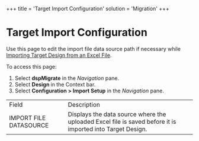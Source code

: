 +++
title = 'Target Import Configuration'
solution = 'Migration'
+++

# Target Import Configuration

<div class="use">

Use this page to edit the import file data source path if necessary
while [Importing Target Design from an Excel
File](../Use_Cases/Import_from_an_Excel_File.htm).

</div>

To access this page:

1.  Select <span style="font-weight: bold;">dspMigrate</span> in the
    <span style="font-style: italic;">Navigation</span> pane.
2.  Select <span style="font-weight: bold;">Design </span>in the Context
    bar.
3.  Select <span style="font-weight: bold;">Configuration \> Import
    Setup</span> in the
    <span style="font-style: italic;">Navigation</span>
pane.

|                        |                                                                                                           |
| ---------------------- | --------------------------------------------------------------------------------------------------------- |
| Field                  | Description                                                                                               |
| IMPORT FILE DATASOURCE | Displays the data source where the uploaded Excel file is saved before it is imported into Target Design. |
